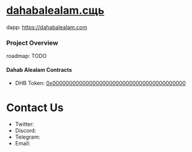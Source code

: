 # [dahabalealam.сщь](https://dahabalealam.сщь)
dapp: https://dahabalealam.com

### Project Overview

roadmap: TODO

#### Dahab Alealam Contracts
- DHB Token: [0x0000000000000000000000000000000000000000](https://bscscan.com/address/0x0000000000000000000000000000000000000000)

# Contact Us
- Twitter: 
- Discord: 
- Telegram: 
- Email: 
